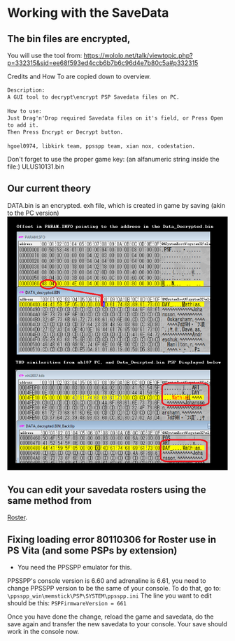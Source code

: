 # Working with the SaveData

## The bin files are encrypted,

You will use the tool from:
https://wololo.net/talk/viewtopic.php?p=332315&sid=ee68f593ed4ccb6b7b6c96d4e7b80c5a#p332315

Credits and How To are copied down to overview.
```
Description:
A GUI tool to decrypt\encrypt PSP Savedata files on PC.

How to use:
Just Drag'n'Drop required Savedata files on it's field, or Press Open to add it.
Then Press Encrypt or Decrypt button.

hgoel0974, libkirk team, ppsspp team, xian nox, codestation.
```

Don't forget to use the proper game key: (an alfanumeric string inside the file:) ULUS10131.bin

## Our current theory

DATA.bin is an encrypted. exh file, which is created in game by saving (akin to the PC version)
![Image Proof](https://github.com/Bunkai9448/NHL-07_public/blob/main/SaveData/Info_Display.png)

## You can edit your savedata rosters using the same method from
[Roster](https://github.com/Bunkai9448/NHL-07_public/tree/main/Roster).

## Fixing loading error 80110306 for Roster use in PS Vita (and some PSPs by extension) 

- You need the PPSSPP emulator for this.

PPSSPP's console version is 6.60 and adrenaline is 6.61, you need to change PPSSPP version to be the same of your console. 
To do that, go to:
`\ppsspp_win\memstick\PSP\SYSTEM\ppsspp.ini`
The line you want to edit should be this:
`PSPFirmwareVersion = 661`

Once you have done the change, reload the game and savedata, do the save again and transfer the new savedata to your console. Your save should work in the console now.
